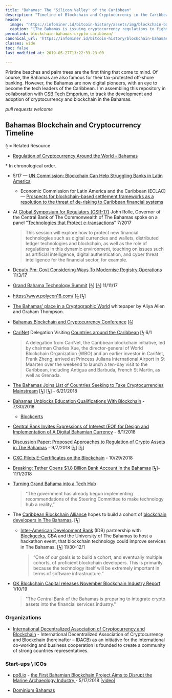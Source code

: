 ```yaml
---
title: "Bahamas: The 'Silicon Valley' of the Caribbean"
description: "Timeline of Blockchain and Cryptocurrency in the Caribbean."
header: 
  image: "https://infominer.id/bitcoin-history/assets/img/blockchain-bahamas-crypto-caribbean.png"
  caption: "[The Bahamas is issuing cryptocurrency regulations to fight fraudulent ICOs](https://thenextweb.com/hardfork/2018/11/09/bahamas-regulating-bitcoin/)"
permalink: blockchain-bahamas-crypto-caribbean/
canonical_url: 'https://infominer.id/bitcoin-history/blockchain-bahamas-crypto-caribbean/'
classes: wide
toc: false
last_modified_at: 2019-05-27T13:22:33-23:00

---
```


Pristine beaches and palm trees are the first thing that come to mind. Of course, the Bahamas are also famous for their tax-protected off-shore banking. However, the Bahamas are now digital pioneers, with an eye to become the tech leaders of the Caribbean. I'm assembling this repository in collaboration with [CSB Tech Emporium](https://www.csbtechemporium.com/grand-bahama-silicon-valley-of-caribbean/), to track the development and adoption of cryptocurrency and blockchain in the Bahamas.

*pull requests welcome*

## Bahamas Blockchain and Cryptocurrency Timeline
ϟ = Related Resource

* [Regulation of Cryptocurrency Around the World - Bahamas](https://www.loc.gov/law/help/cryptocurrency/world-survey.php#bahamas)

\* In chronological order.

* 5/17 — [UN Commission: Blockchain Can Help Struggling Banks in Latin America](https://un-blockchain.org/2017/05/02/un-commission-blockchain-can-help-struggling-banks-in-latin-america/)
  * Economic Commission for Latin America and the Caribbean (ECLAC) — [Prospects for blockchain-based settlement frameworks as a resolution to the threat of de-risking to Caribbean financial systems](https://repositorio.cepal.org/bitstream/handle/11362/41139/1/LCCAR2017_2_en.pdf)
* At [Global Symposium for Regulators (GSR-17)](https://www.itu.int/en/itunews/Documents/2017/2017-ITUNewsPlus/GSR17/2017_ITUNewsPlus-gsr-en.pdf) John Rolle, Governor of the Central Bank of The Commonwealth of The Bahamas spoke on a panel "[Technologies that Protect e-transactions](https://www.itu.int/en/ITU-D/Conferences/GSR/Pages/GSR2017/Programme-Pre-Events.aspx#ChildVerticalTab_13)" 7/2017
  >This session will explore how to protect new financial technologies such as digital currencies and wallets, distributed ledger technologies and blockchain, as well as the role of regulations in this dynamic environment, touching on issues such as artificial intelligence, digital authentication, and cyber threat intelligence for the financial sector, for example. 

* [Deputy Pm: Govt Considering Ways To Modernise Registry Operations](http://www.tribune242.com/news/2017/nov/03/deputy-pm-govt-considering-ways-to-modernise/) 11/3/17

* [Grand Bahama Technology Summit](http://www.thebahamasweekly.com/publish/grand-bahama-bahamas/Grand_Bahama_Technology_Summit_Highlights56196.shtml) [[ϟ](http://www.thebahamasweekly.com/publish/community/Grand_Bahama_Technology_Summit_Brings_Hope_For_The_Future56209.shtml)] [[ϟ](https://www.bahamas.gov.bs/wps/portal/public/gov/government/news/tech%20summit%20set%20for%20november%20in%20gb/)] 11/11/17 

* https://www.polycon18.com/ [[ϟ](https://cryptocanucks.com/polycon-2018-first-securities-token-conference-bahamas-hosted-polymath/) [[ϟ](https://globenewswire.com/news-release/2018/02/22/1379685/0/en/Polymath-Grit-Capital-Announce-POLYCON18-the-First-Ever-Crypto-Event-for-Securities-Tokens.html)]

* [The Bahamas’ place in a Cryptographic World](http://www.grahamthompson.com/uploads/1609/doc/Bahamas_in_a_Cryptographic_World,_AAllen,_March_2018.pdf) whitepaper by Aliya Allen and Graham Thompson.

* [Bahamas Blockchain and Cryptocurrency Conference](https://blockchainbahamasconference.com/) [[ϟ](http://www.thebahamasweekly.com/publish/bis-news-updates/Bahamas_Blockchain_and_Cryptocurrency_Conference_Set_for_June_in_Grand_Bahama58249.shtml)]

* [CariNet](http://www.carinet.io/) Delegation Visiting [Countries around the Caribbean](https://www.prnewswire.com/news-releases/carinet-delegation-visiting-countries-around-the-caribbean-300657969.html) [[ϟ](https://www.caribbeannewsnow.com/2018/06/03/caribbean-blockchain-initiative-takes-show-on-the-road-around-the-region/) 6/1
  > A delegation from CariNet, the Caribbean blockchain initiative, led by chairman Charles Xue, the director-general of World Blockchain Organization (WBO) and an earlier investor in CariNet, Frank Zheng, arrived at Princess Juliana International Airport in St Maarten over the weekend to launch a ten-day visit to the Caribbean, including Antigua and Barbuda, French St Martin, as well as Grenada.

* [The Bahamas Joins List of Countries Seeking to Take Cryptocurrencies Mainstream](https://cagrvalue.com/the-bahamas-central-bank-cryptocurrencies/) [[ϟ](http://www.bahamas.gov.bs/wps/portal/public/gov/government/news/digital%20currency%20to%20be%20introduced%2C%20says%20dpm/)] [[ϟ](http://www.jamaicaobserver.com/latestnews/Bahamas_to_introduce_digital_currency?profile=1373)] - 6/21/2018 

* [Bahamas Unblocks Education Qualifications With Blockchain](http://www.tribune242.com/news/2018/jul/30/bahamas-unblocks-education-qualifications-with/) - 7/30/2018
  * [Blockcerts](https://www.blockcerts.org/)

* [Central Bank Invites Expressions of Interest (EOI) for Design and Implementation of A Digital Bahamian Currency](https://www.centralbankbahamas.com/news.php?id=16442&cmd=view) - 8/1/2018

* [Discussion Paper: Proposed Approaches to Regulation of 
Crypto Assets in The Bahamas](https://www.centralbankbahamas.com/download/065758600.pdf) - 9/7/2018  [[ϟ](https://news.bitcoin.com/bahamas-releases-discussion-paper-on-crypto-asset-regulation/)] [[ϟ](https://www.centralbankbahamas.com/news.php?id=16453&cmd=view)]

* [CXC Pilots E-Certificates on the Blockchain](https://www.cxc.org/cxc-pilots-e-certificates-on-the-blockchain/) - 10/29/2018

* [Breaking: Tether Opens $1.8 Billion Bank Account in the Bahamas](https://www.ccn.com/breaking-tether-confirms-its-banking-at-nassau-based-deltec-bank/) [[ϟ](https://blokt.com/news/damage-control-tether-limited-announces-partnership-with-bahamas-based-deltec-bank-trust-limited)]- 11/1/2018

* [Turning Grand Bahama into a Tech Hub](https://magneticmediatv.com/2018/11/turning-grand-bahama-into-a-tech-hub/)
  >"The government has already begun implementing recommendations of the Steering Committee to make technology hub a reality,”

* The [Caribbean Blockchain Alliance](https://allianceblockchain.org/) hopes to build a cohort of [blockchain developers in The Bahamas](https://thenassauguardian.com/2018/11/30/cba-wants-to-build-cohort-of-blockchain-developers-in-bahamas/). [[ϟ](https://bitcoinexchangeguide.com/caribbean-blockchain-alliance-cba-looks-to-turn-bahamas-into-a-distributed-ledger-leader/)]
  * [Inter-American Development Bank](https://www.iadb.org/) (IDB) partnership with [Blockgeeks](http://www.blockgeeks.com/), CBA and the University of The Bahamas to host a hackathon event, that blockchain technology could improve services in The Bahamas. [[ϟ](http://www.news9.com/story/39554251/idb-and-cba-collaborate-with-blockgeeks-to-launch-blockchain-technology-course-hackathon)] 11/30-12/1 
    >“One of our goals is to build a cohort, and eventually multiple cohorts, of proficient blockchain developers. This is primarily because the technology itself will be extremely important in terms of software infrastructure.”

* [OK Blockchain Capital releases November Blockchain Industry Report](https://www.thechainmagazine.com/ok-blockchain-capital-releases-november-blockchain-industry-report/?platform=hootsuite) 1/10/19
  >"The Central Bank of the Bahamas is preparing to integrate crypto assets into the financial services industry."

### Organizations

* [International Decentralized Association of Cryptocurrency and Blockchain](https://idacb.com/) - International Decentralized Association of Cryptocurrency and Blockchain (hereinafter – IDACB) as an initiative for the international co-working and business cooperation is founded to create a community of strong countries representatives.


### Start-ups \ ICOs

* [po8.io](http://po8.io) - [the First Bahamian Blockchain Project Aims to Disrupt the Marine Archaeology Industry ](https://www.prnewswire.com/news-releases/po8-the-first-bahamian-blockchain-project-aims-to-disrupt-the-marine-archaeology-industry-300631449.html) - 5/17/2018  [[video](https://www.youtube.com/watch?v=H05fpguk320)]

* [Dominium Bahamas](https://uploads-ssl.webflow.com/59a68d67ca51d80001e98965/5ae8bda6d99a3d2330d7a75b_Domineum%20Whitepaper%201_2.pdf)
